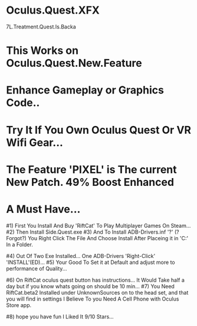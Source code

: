 # Oculus.Quest.XFX
 7L.Treatment.Quest.Is.Backa

# This Works on Oculus.Quest.New.Feature
# Enhance Gameplay or Graphics Code..
# Try It If You Own Oculus Quest Or VR Wifi Gear...
# The Feature 'PIXEL' is The current New Patch. 49% Boost Enhanced 
# A Must Have...

#1) First You Install And Buy 'RiftCat' To Play Multiplayer Games On Steam...
#2) Then Install Side.Quest.exe 
#3) And To Install ADB-Drivers.inf '?' (?Forgot?) You Right Click The File And Choose Install After Placeing it in 'C:\' In a Folder.

#4) Out Of Two Exe Installed... One ADB-Drivers 'Right-Click' 'INSTALL'(ED)...
#5) Your Good To Set it at Default and adjust more to performance of Quality...

#6) On RiftCat oculus quest button has instructions... It Would Take half a day but if you know whats going on should be 10 min...
#7) You Need RiftCat.beta2 Installed under UnknownSources on to the head set, and that you will find in settings I Believe To you Need A Cell Phone with Oculus Store app.

#8) hope you have fun I Liked It 9/10 Stars...